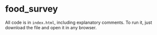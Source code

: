 # food_survey

All code is in `index.html`, including explanatory comments. To run it, just
download the file and open it in any browser.